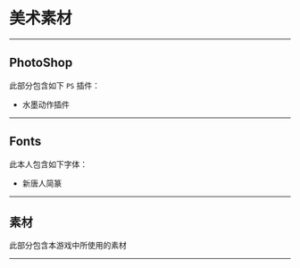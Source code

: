 # 美术素材

---

## PhotoShop

此部分包含如下 `PS` 插件：

- 水墨动作插件

---

## Fonts

此本人包含如下字体：

- 新唐人简篆

---

## 素材

此部分包含本游戏中所使用的素材

---